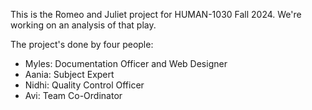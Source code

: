 This is the Romeo and Juliet project for HUMAN-1030 Fall 2024. We're working on an analysis of that play.

The project's done by four people:

* Myles: Documentation Officer and Web Designer
* Aania: Subject Expert
* Nidhi: Quality Control Officer
* Avi: Team Co-Ordinator
